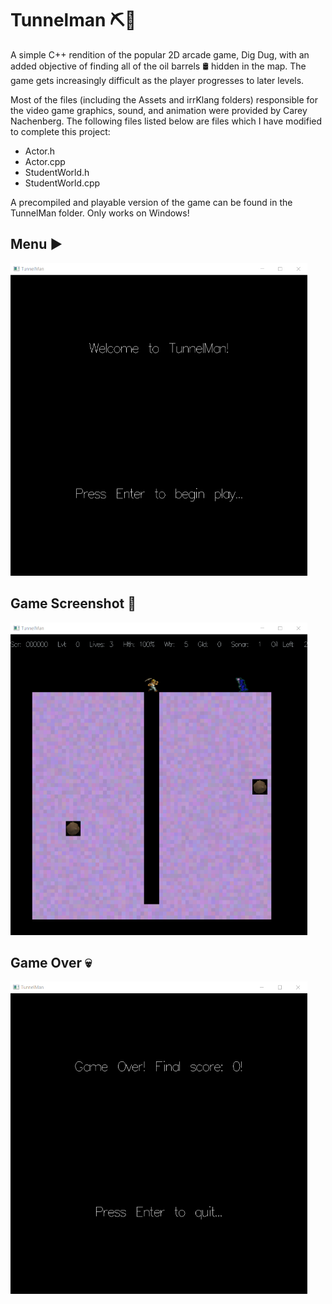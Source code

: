 # Tunnelman :pick::construction_worker:

A simple C++ rendition of the popular 2D arcade game, Dig Dug, with an added objective of finding all of the oil barrels :oil_drum: hidden in the map. The game gets increasingly difficult as the player progresses to later levels. 

Most of the files (including the Assets and irrKlang folders) responsible for the video game graphics, sound, and animation were provided by Carey Nachenberg. The following files listed below are files which I have modified to complete this project:
- Actor.h
- Actor.cpp
- StudentWorld.h
- StudentWorld.cpp

A precompiled and playable version of the game can be found in the TunnelMan folder. Only works on Windows!

## Menu :arrow_forward:

<img src="/tunnelman-menu.png" width="475" height="500">

## Game Screenshot :space_invader:

<img src="/tunnelman-start.png" width="475" height="500">

## Game Over :skull:

<img src="/tunnelman-game-over.png" width="475" height="500">
